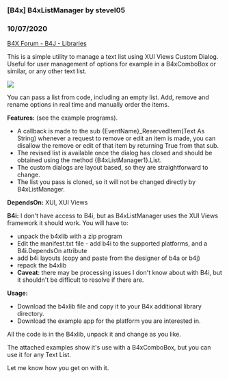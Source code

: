 ### [B4x] B4xListManager by stevel05
### 10/07/2020
[B4X Forum - B4J - Libraries](https://www.b4x.com/android/forum/threads/123023/)

This is a simple utility to manage a text list using XUI Views Custom Dialog. Useful for user management of options for example in a B4xComboBox or similar, or any other text list.  
  
![](https://www.b4x.com/android/forum/attachments/100813)  
  
You can pass a list from code, including an empty list. Add, remove and rename options in real time and manually order the items.  
  
**Features:** (see the example programs).  

- A callback is made to the sub {EventName}\_ReservedItem(Text As String) whenever a request to remove or edit an item is made, you can disallow the remove or edit of that item by returning True from that sub.
- The revised list is available once the dialog has closed and should be obtained using the method {B4xListManager1}.List.
- The custom dialogs are layout based, so they are straightforward to change.
- The list you pass is cloned, so it will not be changed directly by B4xListManager.

  
**DependsOn:** XUI, XUI Views  
  
**B4i:** I don't have access to B4i, but as B4xListManager uses the XUI Views framework it should work. You will have to:  

- unpack the b4xlib with a zip program
- Edit the manifest.txt file - add b4i to the supported platforms, and a B4i.DependsOn attribute
- add b4i layouts (copy and paste from the designer of b4a or b4j)
- repack the b4xlib
- **Caveat**: there may be processing issues I don't know about with B4i, but it shouldn't be difficult to resolve if there are.

  
**Usage:**  

- Download the b4xlib file and copy it to your B4x additional library directory.
- Download the example app for the platform you are interested in.

  
All the code is in the B4xlib, unpack it and change as you like.  
  
The attached examples show it's use with a B4xComboBox, but you can use it for any Text List.  
  
Let me know how you get on with it.